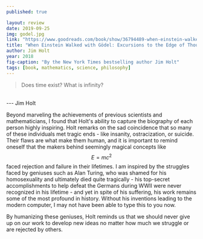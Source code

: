 ```yaml
---
published: true

layout: review
date: 2019-09-25
img: godel.jpg
link: "https://www.goodreads.com/book/show/36794489-when-einstein-walked-with-g-del"
title: "When Einstein Walked with Gödel: Excursions to the Edge of Thought"
author: Jim Holt
year: 2018
fig-caption: "By the New York Times bestselling author Jim Holt"
tags: [book, mathematics, science, philosophy]
---
```

> Does time exist? What is infinity?
<br>
--- Jim Holt

<br>

Beyond marveling the achievements of previous scientists and mathematicians, I found that Holt's ability to capture the biography of each person highly inspiring. Holt remarks on the sad coincidence that so many of these individuals met tragic ends - like insanity, ostracization, or suicide. Their flaws are what make them human, and it is important to remind oneself that the makers behind seemingly magical concepts like $$ E = mc^2 $$ faced rejection and failure in their lifetimes. I am inspired by the struggles faced by geniuses such as Alan Turing, who was shamed for his homosexuality and ultimately died quite tragically - his top-secret accomplishments to help defeat the Germans during WWII were never recognized in his lifetime - and yet in spite of his suffering, his work remains some of the most profound in history. Without his inventions leading to the modern computer, I may not have been able to type this to you now.

By humanizing these geniuses, Holt reminds us that we should never give up on our work to develop new ideas no matter how much we struggle or are rejected by others.
